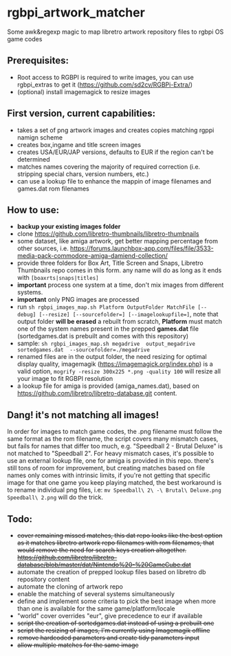 # rgbpi_artwork_matcher
Some awk&amp;regexp magic to map  libretro artwork repository files to rgbpi OS game codes

## Prerequisites:

- Root access to RGBPI is required to write images, you can use rgbpi_extras to get it (https://github.com/sd2cv/RGBPi-Extra/)
- (optional) install imagemagick to resize images

## First  version, current capabilities:

- takes a set of png artwork images and creates copies matching rgppi namign scheme
- creates box,ingame and title screen images
- creates USA/EUR/JAP versions, defaults to EUR if the region can't be determined
- matches names covering the majority of required correction (i.e. stripping special chars, version numbers, etc.)
- can use a lookup file to enhance the mappin of image filenames and games.dat rom filenames

## How to use:
- **backup your existing images folder**
- clone https://github.com/libretro-thumbnails/libretro-thumbnails
- some dataset, like amiga artwork, get better mapping percentage from other sources, i.e. https://forums.launchbox-app.com/files/file/3533-media-pack-commodore-amiga-damiend-collection/
- provide three folders for Box Art, Title Screen and Snaps, Libretro Thumbnails repo comes in this form. any name will do as long as it ends with `[boaxrts|snaps|titles]`
- **important** process one system at a time, don't mix images from different systems.
- **important** only PNG images are processed
- run  `sh rgbpi_images_map.sh Platform OutputFolder MatchFile [--debug] [--resize] [--sourcefolder=] [--imagelookupfile=]`, note that output folder **will be erased** a rebuilt from scratch, **Platform**  must match one of the system names present in the prepped **games.dat** file (sortedgames.dat is prebuilt and comes with this repository)
- sample: `sh rgbpi_images_map.sh megadrive  output_megadrive  sortedgames.dat  --sourcefolder=./megadrive`
- renamed files are in the output folder, the need resizing for optimal display quality, imagemagik (https://imagemagick.org/index.php) is a valid option,  `mogrify -resize 300x225 *.png -quality 100` will resize all your image to fit RGBPI resolution
- a lookup file for amiga is provided (amiga_names.dat), based on https://github.com/libretro/libretro-database.git content. 

## Dang! it's not matching all images!
In order for images to match game codes, the .png filename must follow the same format as the rom filename, the script covers many mismatch cases, but fails for names that differ too much, e.g.
"Speedball 2 - Brutal Deluxe" is not matched to "Speedball 2".
For heavy mismatch cases, it's possible to use an external lookup file, one for amiga is provided in this repo.
there's still tons of room for improvement, but creating matches based on file names only comes with intrinsic limits, if you're not getting that specific image for that one game you keep playing matched, the best workaround is to rename individual png files, i.e:
`mv Speedball\ 2\ -\ Brutal\ Deluxe.png Speedball\ 2.png`
will do the trick.


## Todo:

- ~~cover remaining missed matches, this dat repo looks like the best option as it matches libretro artwork repo filenames with rom filenames, that would remove the need for search keys creation altogether. https://github.com/libretro/libretro-database/blob/master/dat/Nintendo%20-%20GameCube.dat~~
- automate the creation of prepped lookup files based on libretro db repository content
- automate the cloning of artwork repo
- enable the matching of several systems simultaneously
- define and implement some criteria to pick the best image when more than one is available for the same game/platform/locale
- "world" cover overrides "eur", give precedence to eur if available
- ~~script the creation of sortedgames.dat instead of using a prebuilt one~~
- ~~script the resizing of images, I'm currently using Imagemagik offline~~
- ~~remove hardcoded parameters and create tidy parameters input~~
- ~~allow multiple matches for the same image~~
